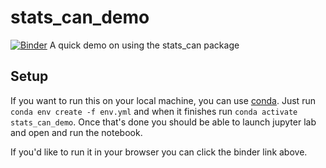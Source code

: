# stats_can_demo
[![Binder](https://mybinder.org/badge_logo.svg)](https://mybinder.org/v2/gh/ianepreston/stats_can_demo/HEAD?filepath=demo.ipynb)
A quick demo on using the stats_can package

## Setup
If you want to run this on your local machine, you can use [conda](https://docs.conda.io/projects/conda/en/latest/user-guide/install/).
Just run ```conda env create -f env.yml``` and when it finishes run ```conda activate stats_can_demo```.
Once that's done you should be able to launch jupyter lab and open and run the notebook.

If you'd like to run it in your browser you can click the binder link above.
